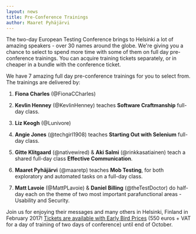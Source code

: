 ```yaml
---
layout: news
title: Pre-Conference Trainings
author: Maaret Pyhäjärvi
---
```


The two-day European Testing Conference brings to Helsinki a lot of amazing speakers - over 30 names around the globe. We're giving you a chance to select to spend more time with some of them on full day pre-conference trainings. You can acquire training tickets separately, or in cheaper in a bundle with the conference ticket.

We have 7 amazing full day pre-conference trainings for you to select from. The trainings are delivered by:

1. <b>Fiona Charles</b> (@FionaCCharles)

2. <b>Kevlin Henney</b> (@KevlinHenney) teaches **Software Craftmanship** full-day class. 

3. <b>Liz Keogh</b> (@Lunivore)

4. <b>Angie Jones</b> (@techgirl1908) teaches **Starting Out with Selenium** full-day class.

5. <b>Gitte Klitgaard</b> (@nativewired) & <b>Aki Salmi</b> (@rinkkasatiainen) teach a shared full-day class **Effective Communication**.

6. <b>Maaret Pyhäjärvi</b> (@maaretp) teaches **Mob Testing**, for both exploratory and automated tasks on a full-day class.

7. <b>Matt Lavoie</b> (@MattPLavoie) & <b>Daniel Billing</b> (@theTestDoctor) do half-day each on the theme of two most important parafunctional areas - Usability and Security.

Join us for enjoying their messages and many others in Helsinki, Finland in February 2017! <a href="https://holvi.com/shop/ETC2017/">Tickets are available with Early Bird Prices</a> (550 euros + VAT for a day of training of two days of conference) until end of October.
